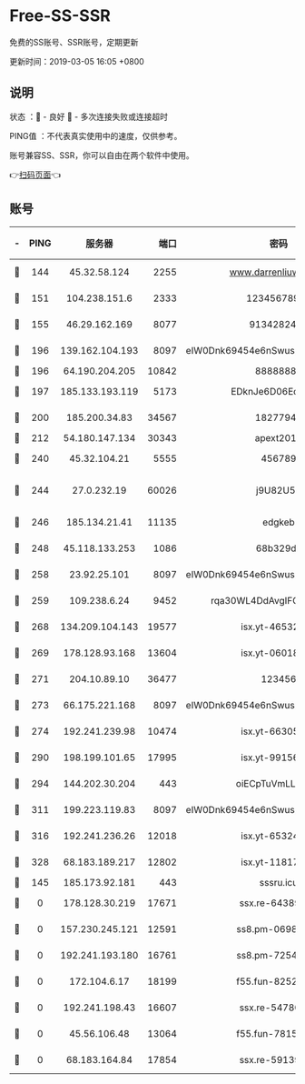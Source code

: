 # Free-SS-SSR

免费的SS账号、SSR账号，定期更新

更新时间：2019-03-05 16:05 +0800

## 说明

状态     ：🙂 - 良好 🙁 - 多次连接失败或连接超时

PING值   ：不代表真实使用中的速度，仅供参考。

账号兼容SS、SSR，你可以自由在两个软件中使用。

👉[扫码页面](https://liesauer.github.io/free-ss-ssr.github.io/)👈

## 账号

|-|PING|服务器|端口|密码|加密方式|区域|
|:----:|:----:|:-----:|-----:|:----:|:----:|:----:|
|🙂|144|45.32.58.124|2255|www.darrenliuwei.com|aes-256-cfb|JP|
|🙂|151|104.238.151.6|2333|12345678900|aes-256-cfb|JP|
|🙂|155|46.29.162.169|8077|9134282479|aes-256-cfb|RU|
|🙂|196|139.162.104.193|8097|eIW0Dnk69454e6nSwuspv9DmS201tQ0D|aes-256-cfb|JP|
|🙂|196|64.190.204.205|10842|88888888|rc4-md5|US|
|🙂|197|185.133.193.119|5173|EDknJe6D06EoWDaw|aes-256-cfb|US|
|🙂|200|185.200.34.83|34567|18277940|aes-256-cfb|US|
|🙂|212|54.180.147.134|30343|apext2019|chacha20|KR|
|🙂|240|45.32.104.21|5555|456789|aes-256-cfb|SG|
|🙂|244|27.0.232.19|60026|j9U82U53|xchacha20-ietf-poly1305|HK|
|🙂|246|185.134.21.41|11135|edgkeb|aes-256-cfb|GB|
|🙂|248|45.118.133.253|1086|68b329da|aes-256-cfb|SG|
|🙂|258|23.92.25.101|8097|eIW0Dnk69454e6nSwuspv9DmS201tQ0D|aes-256-cfb|US|
|🙂|259|109.238.6.24|9452|rqa30WL4DdAvgIFG6Fs3znzTa|aes-256-cfb|FR|
|🙂|268|134.209.104.143|19577|isx.yt-46532093|aes-256-cfb|SG|
|🙂|269|178.128.93.168|13604|isx.yt-06018557|aes-256-cfb|SG|
|🙂|271|204.10.89.10|36477|123456|aes-256-cfb|US|
|🙂|273|66.175.221.168|8097|eIW0Dnk69454e6nSwuspv9DmS201tQ0D|aes-256-cfb|US|
|🙂|274|192.241.239.98|10474|isx.yt-66305789|aes-256-cfb|US|
|🙂|290|198.199.101.65|17995|isx.yt-99156617|aes-256-cfb|US|
|🙂|294|144.202.30.204|443|oiECpTuVmLLxk4Ts|aes-256-cfb|US|
|🙂|311|199.223.119.83|8097|eIW0Dnk69454e6nSwuspv9DmS201tQ0D|aes-256-cfb|US|
|🙂|316|192.241.236.26|12018|isx.yt-65324687|aes-256-cfb|US|
|🙂|328|68.183.189.217|12802|isx.yt-11817272|aes-256-cfb|SG|
|🙁|145|185.173.92.181|443|sssru.icu|rc4-md5|RU|
|🙁|0|178.128.30.219|17671|ssx.re-64389778|aes-256-cfb|SG|
|🙁|0|157.230.245.121|12591|ss8.pm-06983018|aes-256-cfb|SG|
|🙁|0|192.241.193.180|16761|ss8.pm-72545882|aes-256-cfb|US|
|🙁|0|172.104.6.17|18199|f55.fun-82524174|aes-256-cfb|US|
|🙁|0|192.241.198.43|16607|ssx.re-54780207|aes-256-cfb|US|
|🙁|0|45.56.106.48|13064|f55.fun-78155284|aes-256-cfb|US|
|🙁|0|68.183.164.84|17854|ssx.re-59139311|aes-256-cfb|US|
